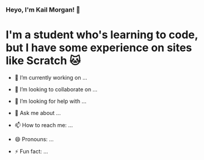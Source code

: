 ### Heyo, I'm Kail Morgan! 👋 
# I'm a student who's learning to code, but I have some experience on sites like Scratch 🐱
- 🔭 I’m currently working on ... 

- 👯 I’m looking to collaborate on ... 

- 🤔 I’m looking for help with ... 

- 💬 Ask me about ... 

- 📫 How to reach me: ... 

- 😄 Pronouns: ... 

- ⚡ Fun fact: ...

